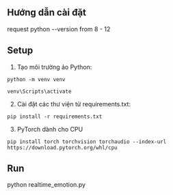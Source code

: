 ## Hướng dẫn cài đặt

request python --version from 8 - 12

## Setup
  1. Tạo môi trường ảo Python:
     
    python -m venv venv
     
    venv\Scripts\activate
     
  2. Cài đặt các thư viện từ requirements.txt:
     
    pip install -r requirements.txt
  
  3. PyTorch dành cho CPU
     
    pip install torch torchvision torchaudio --index-url https://download.pytorch.org/whl/cpu

## Run

  python realtime_emotion.py
